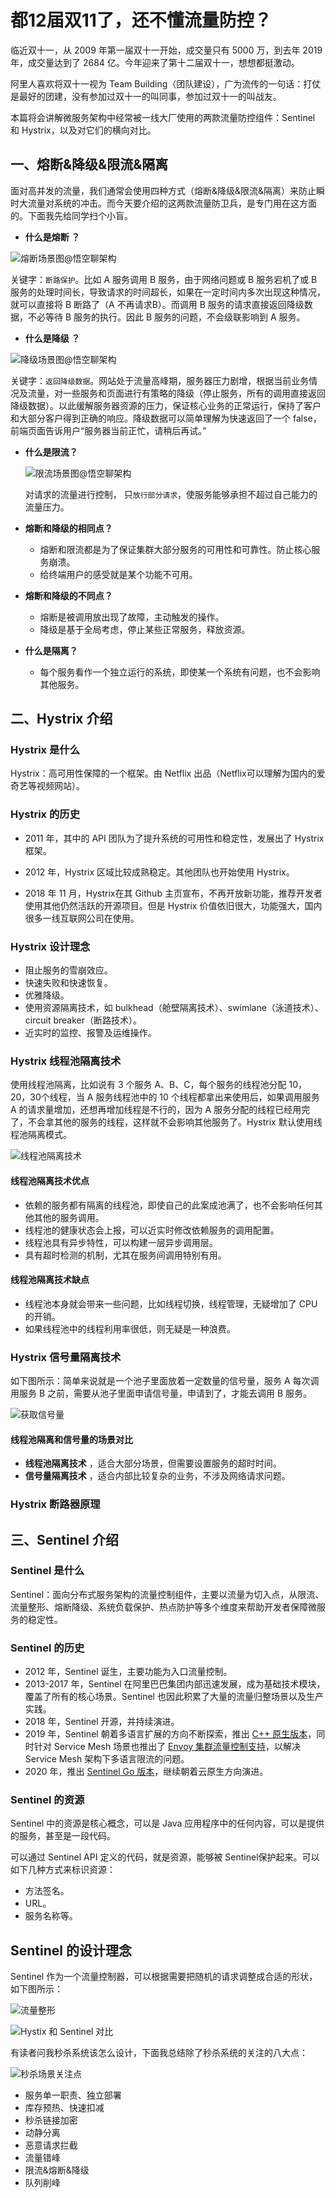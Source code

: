 # 都12届双11了，还不懂流量防控？

临近双十一，从 2009 年第一届双十一开始，成交量只有 5000 万，到去年 2019 年，成交量达到了 2684 亿。今年迎来了第十二届双十一，想想都挺激动。

阿里人喜欢将双十一视为 Team Building（团队建设），广为流传的一句话：打仗是最好的团建，没有参加过双十一的叫同事，参加过双十一的叫战友。

本篇将会讲解微服务架构中经常被一线大厂使用的两款流量防控组件：Sentinel 和 Hystrix，以及对它们的横向对比。

## 一、熔断&降级&限流&隔离

面对高并发的流量，我们通常会使用四种方式（熔断&降级&限流&隔离）来防止瞬时大流量对系统的冲击。而今天要介绍的这两款流量防卫兵，是专门用在这方面的。下面我先给同学扫个小盲。

- **什么是熔断 ？** 

![熔断场景图@悟空聊架构](微服务架构中的两款流量防卫兵.assets/image-20201101131233611.png)

关键字：`断路保护`。比如 A 服务调用 B 服务，由于网络问题或 B 服务宕机了或 B 服务的处理时间长，导致请求的时间超长，如果在一定时间内多次出现这种情况，就可以直接将 B 断路了（A 不再请求B）。而调用 B 服务的请求直接返回降级数据，不必等待 B 服务的执行。因此 B 服务的问题，不会级联影响到 A 服务。

- **什么是降级 ？** 

![降级场景图@悟空聊架构](微服务架构中的两款流量防卫兵.assets/image-20201101131624248.png)

关键字：`返回降级数据`。网站处于流量高峰期，服务器压力剧增，根据当前业务情况及流量，对一些服务和页面进行有策略的降级（停止服务，所有的调用直接返回降级数据）。以此缓解服务器资源的压力，保证核心业务的正常运行，保持了客户和大部分客户得到正确的响应。降级数据可以简单理解为快速返回了一个 false，前端页面告诉用户“服务器当前正忙，请稍后再试。”

- **什么是限流？** 

  ![限流场景图@悟空聊架构](微服务架构中的两款流量防卫兵.assets/image-20201101132129234.png)

  对请求的流量进行控制， 只`放行部分请求`，使服务能够承担不超过自己能力的流量压力。

- **熔断和降级的相同点？**  

  - 熔断和限流都是为了保证集群大部分服务的可用性和可靠性。防止核心服务崩溃。
  - 给终端用户的感受就是某个功能不可用。

- **熔断和降级的不同点？** 

  - 熔断是被调用放出现了故障，主动触发的操作。
  - 降级是基于全局考虑，停止某些正常服务，释放资源。
  
- **什么是隔离？** 

  - 每个服务看作一个独立运行的系统，即使某一个系统有问题，也不会影响其他服务。


## 二、Hystrix 介绍

### Hystrix 是什么

Hystrix：高可用性保障的一个框架。由 Netflix 出品（Netflix可以理解为国内的爱奇艺等视频网站）。

### Hystrix 的历史

- 2011 年，其中的 API 团队为了提升系统的可用性和稳定性，发展出了 Hystrix 框架。

- 2012 年，Hystrix 区域比较成熟稳定。其他团队也开始使用 Hystrix。

- 2018 年 11 月，Hystrix在其 Github 主页宣布，不再开放新功能，推荐开发者使用其他仍然活跃的开源项目。但是 Hystrix 价值依旧很大，功能强大，国内很多一线互联网公司在使用。

### Hystrix 设计理念

- 阻止服务的雪崩效应。
- 快速失败和快速恢复。
- 优雅降级。
- 使用资源隔离技术，如 bulkhead（舱壁隔离技术）、swimlane（泳道技术）、circuit breaker（断路技术）。
- 近实时的监控、报警及运维操作。

### Hystrix 线程池隔离技术

使用线程池隔离，比如说有 3 个服务 A、B、C，每个服务的线程池分配 10，20，30个线程，当 A 服务线程池中的 10 个线程都拿出来使用后，如果调用服务 A 的请求量增加，还想再增加线程是不行的，因为 A 服务分配的线程已经用完了，不会拿其他的服务的线程，这样就不会影响其他服务了。Hystrix 默认使用线程池隔离模式。

![线程池隔离技术](微服务架构中的两款流量防卫兵.assets/image-20201101102053470.png)

#### 线程池隔离技术优点

- 依赖的服务都有隔离的线程池，即使自己的此案成池满了，也不会影响任何其他其他的服务调用。
- 线程池的健康状态会上报，可以近实时修改依赖服务的调用配置。
- 线程池具有异步特性，可以构建一层异步调用层。
- 具有超时检测的机制，尤其在服务间调用特别有用。

#### 线程池隔离技术缺点

- 线程池本身就会带来一些问题，比如线程切换，线程管理，无疑增加了 CPU 的开销。
- 如果线程池中的线程利用率很低，则无疑是一种浪费。

### Hystrix 信号量隔离技术

如下图所示：简单来说就是一个池子里面放着一定数量的信号量，服务 A 每次调用服务 B 之前，需要从池子里面申请信号量，申请到了，才能去调用 B 服务。

![获取信号量](微服务架构中的两款流量防卫兵.assets/image-20201101103520316.png)

#### 线程池隔离和信号量的场景对比

- **线程池隔离技术** ，适合大部分场景，但需要设置服务的超时时间。
- **信号量隔离技术** ，适合内部比较复杂的业务，不涉及网络请求问题。

### Hystrix 断路器原理





## 三、Sentinel 介绍

###  Sentinel 是什么

Sentinel：面向分布式服务架构的流量控制组件，主要以流量为切入点，从限流、流量整形、熔断降级、系统负载保护、热点防护等多个维度来帮助开发者保障微服务的稳定性。

### Sentinel 的历史

- 2012 年，Sentinel 诞生，主要功能为入口流量控制。
- 2013-2017 年，Sentinel 在阿里巴巴集团内部迅速发展，成为基础技术模块，覆盖了所有的核心场景。Sentinel 也因此积累了大量的流量归整场景以及生产实践。
- 2018 年，Sentinel 开源，并持续演进。
- 2019 年，Sentinel 朝着多语言扩展的方向不断探索，推出 [C++ 原生版本](https://github.com/alibaba/sentinel-cpp)，同时针对 Service Mesh 场景也推出了 [Envoy 集群流量控制支持](https://github.com/alibaba/Sentinel/tree/master/sentinel-cluster/sentinel-cluster-server-envoy-rls)，以解决 Service Mesh 架构下多语言限流的问题。
- 2020 年，推出 [Sentinel Go 版本](https://github.com/alibaba/sentinel-golang)，继续朝着云原生方向演进。

### Sentinel 的资源

Sentinel 中的资源是核心概念，可以是 Java 应用程序中的任何内容，可以是提供的服务，甚至是一段代码。

可以通过 Sentinel API 定义的代码，就是资源，能够被 Sentinel保护起来。可以如下几种方式来标识资源：

- 方法签名。
- URL。
- 服务名称等。

## Sentinel 的设计理念

Sentinel 作为一个流量控制器，可以根据需要把随机的请求调整成合适的形状，如下图所示：

![流量整形](微服务架构中的两款流量防卫兵.assets/image-20201101202812737.png)



![Hystix 和 Sentinel 对比](17.SpringCloud整合Alibaba-Sentinel组件.assets/image-20201024080239832.png)



有读者问我秒杀系统该怎么设计，下面我总结除了秒杀系统的关注的八大点：

![秒杀场景关注点](http://cdn.jayh.club/blog/20201021/144515658.png)

- 服务单一职责、独立部署
- 库存预热、快速扣减
- 秒杀链接加密
- 动静分离
- 恶意请求拦截
- 流量错峰
- 限流&熔断&降级
- 队列削峰
